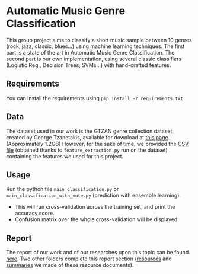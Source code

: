 # Automatic Music Genre Classification
This group project aims to classify a short music sample between 10 genres (rock, jazz, classic, blues…) using machine learning techniques. The first part is a state of the art in Automatic Music Genre Classification. The second part is our own implementation, using several classic classifiers (Logistic Reg., Decision Trees, SVMs…) with hand-crafted features.

## Requirements
You can install the requirements using `pip install -r requirements.txt`

## Data
The dataset used in our work is the GTZAN genre collection dataset, created by George Tzanetakis, available for download at [this page](http://marsyas.info/downloads/datasets.html). (Approximately 1.2GB) However, for the sake of time, we provided the [CSV file](https://github.com/luca-serra/automatic-music-genre-classification/blob/master/Data/extracted_features.csv) (obtained thanks to `feature_extraction.py` run on the dataset) containing the features we used for this project.
## Usage
 Run the python file `main_classification.py` or `main_classification_with_vote.py` (prediction with ensemble learning).
 * This will run cross-validation across the training set, and print the accuracy score.
 * Confusion matrix over the whole cross-validation will be displayed.

## Report
The report of our work and of our researches upon this topic can be found [here](https://github.com/luca-serra/automatic-music-genre-classification/blob/master/Final_Project.pdf). Two other folders complete this report section ([resources](https://github.com/luca-serra/automatic-music-genre-classification/tree/master/resources) and [summaries](https://github.com/luca-serra/automatic-music-genre-classification/tree/master/summaries) we made of these resource documents).
